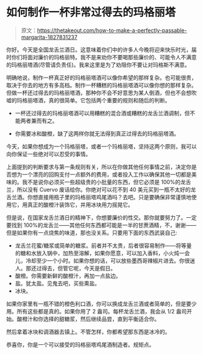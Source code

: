 # 如何制作一杯非常过得去的玛格丽塔

> 原文：<https://thetakeout.com/how-to-make-a-perfectly-passable-margarita-1827831237>

你好。今天是全国龙舌兰酒日。这意味着你们中的许多人今晚将迎来快乐时光，届时你们将面对廉价的玛格丽特。我不是来劝你不要喝那些廉价的、可能令人不满意的玛格丽塔酒(尽管请负责任)。我来这里是为了劝阻你不要让对玛格斯不满意。



明确地说，制作一杯真正好的玛格丽塔酒可以像你希望的那样复杂。也可能很贵，取决于你去的地方有多高档。制作一杯糟糕的玛格丽塔酒可以像你想的那样复杂。但做一杯还过得去的玛格丽塔酒，那种你不会不好意思为某人倒酒，但也不会想吹嘘的玛格丽塔酒，真的很简单。它包括两个重要的规则和随后的判断。

*   一杯还过得去的玛格丽塔酒可以用糟糕的混合酒或糟糕的龙舌兰酒调制，但不能两者兼而有之。

*   你需要冰和酸橙，缺了这两样你就无法得到真正过得去的玛格丽塔酒。

今天，如果你想成为一个玛格丽塔，或者一个玛格丽塔，坚持这两个原则，我可以向你保证一些绝对可以忍受的事情。

上面提到的判断要求与第一条规则有关，所以在你做其他任何事情之前，决定你是否想为一个漂亮的回购支付一点额外的费用，或者投入工作以确保其他一切都是美味的。我不是说你必须买一些超级贵的小批量的东西，但它必须是 100%的龙舌兰，所以没有 Cuervo 废话给你。你绝对可以花不到 40 美元买到一瓶不太好的龙舌兰酒。你想直接用瓶子里的玛格丽塔鸡尾酒吗？去吧。只是要确保非常谨慎地使用它，用真正的酸橙汁装饰它，并用冰块用力摇晃它。

但是说，在国家龙舌兰酒日的精神下，你想要廉价的性交。那你就要努力了。一定要找到 100%的龙舌兰——其他任何东西都可能是一半的甘蔗酒精，不，谢谢——但是如果你有一点烧焦的味道，那也没关系。只要用下面的东西武装自己:

*   龙舌兰花蜜/糖浆或简单的糖浆。前者并不太贵，后者很容易制作——将等量的糖和水放入锅中，加热至溶解，如果你愿意，可以加入香料，小火炖一会儿，冷却至少一个小时。如果你想的话，可以放些墨西哥辣椒片进去。你很迷人。那还过得去，但管它呢，今天是假日。
*   酸橙。你需要新鲜的酸橙汁，再加一点盐边。
*   盐。犹太盐。见鬼去吧，买些熏盐。
*   冰块。

如果你家里有一瓶不错的橙色利口酒，你可以换成龙舌兰酒或者简单的，但是要少用。所有这些都是真的。如果你用了 2 盎司。每杯龙舌兰酒，我会从 1/2 盎司开始。酸橙汁和你选择的甜糖浆，然后继续品尝，直到平衡适合你。

然后拿着冰块和调酒器去镇上。不管怎样，你都希望那东西是冰冷的。

恭喜你，你是一个可以接受的玛格丽塔鸡尾酒制造者。规矩点。